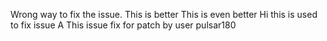 Wrong way to fix the issue. This is better
This is even better
Hi this is used to fix issue A
This issue fix for patch by user pulsar180
